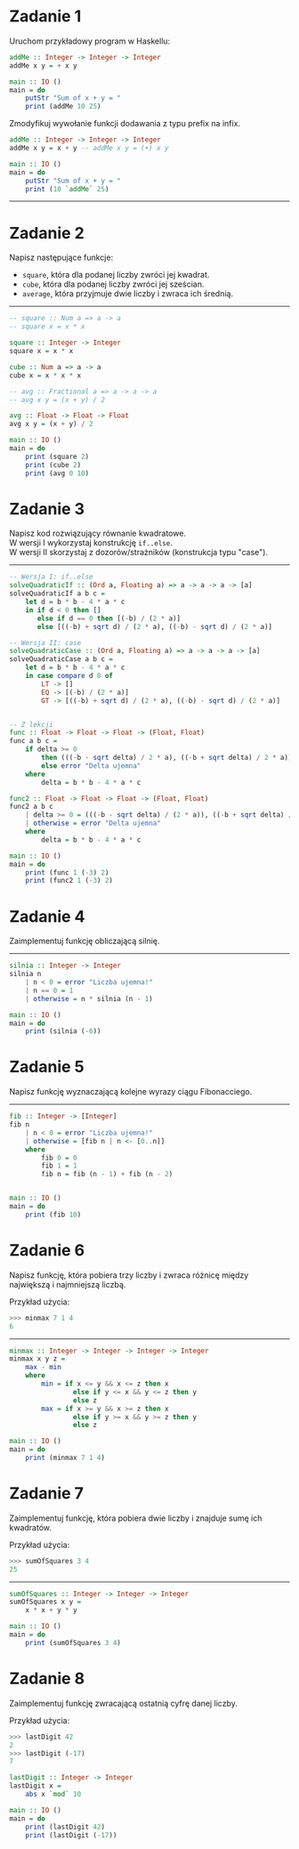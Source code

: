 # Zadanie 1

Uruchom przykładowy program w Haskellu:

```haskell
addMe :: Integer -> Integer -> Integer
addMe x y = + x y

main :: IO ()
main = do
    putStr "Sum of x + y = "
    print (addMe 10 25)
```

Zmodyfikuj wywołanie funkcji dodawania z typu prefix na infix.

```hs
addMe :: Integer -> Integer -> Integer
addMe x y = x + y -- addMe x y = (+) x y

main :: IO ()
main = do
    putStr "Sum of x + y = "
    print (10 `addMe` 25)
```

---

# Zadanie 2

Napisz następujące funkcje:

- `square`, która dla podanej liczby zwróci jej kwadrat.
- `cube`, która dla podanej liczby zwróci jej sześcian.
- `average`, która przyjmuje dwie liczby i zwraca ich średnią.

---

```hs
-- square :: Num a => a -> a
-- square x = x * x

square :: Integer -> Integer
square x = x * x

cube :: Num a => a -> a
cube x = x * x * x

-- avg :: Fractional a => a -> a -> a
-- avg x y = (x + y) / 2

avg :: Float -> Float -> Float 
avg x y = (x + y) / 2

main :: IO ()
main = do
    print (square 2)
    print (cube 2)
    print (avg 0 10)
```

# Zadanie 3

Napisz kod rozwiązujący równanie kwadratowe.  
W wersji I wykorzystaj konstrukcję `if..else`.  
W wersji II skorzystaj z dozorów/strażników (konstrukcja typu "case").

---

```hs
-- Wersja I: if..else
solveQuadraticIf :: (Ord a, Floating a) => a -> a -> a -> [a]
solveQuadraticIf a b c =
    let d = b * b - 4 * a * c
    in if d < 0 then []
       else if d == 0 then [(-b) / (2 * a)]
       else [((-b) + sqrt d) / (2 * a), ((-b) - sqrt d) / (2 * a)]

-- Wersja II: case
solveQuadraticCase :: (Ord a, Floating a) => a -> a -> a -> [a]
solveQuadraticCase a b c =
    let d = b * b - 4 * a * c
    in case compare d 0 of
        LT -> []
        EQ -> [(-b) / (2 * a)]
        GT -> [((-b) + sqrt d) / (2 * a), ((-b) - sqrt d) / (2 * a)]


-- Z lekcji
func :: Float -> Float -> Float -> (Float, Float)
func a b c =
    if delta >= 0
        then (((-b - sqrt delta) / 2 * a), ((-b + sqrt delta) / 2 * a))
        else error "Delta ujemna"
    where
        delta = b * b - 4 * a * c

func2 :: Float -> Float -> Float -> (Float, Float)
func2 a b c
    | delta >= 0 = (((-b - sqrt delta) / (2 * a)), ((-b + sqrt delta) / (2 * a)))
    | otherwise = error "Delta ujemna"
    where
        delta = b * b - 4 * a * c

main :: IO ()
main = do
    print (func 1 (-3) 2)
    print (func2 1 (-3) 2)
```

# Zadanie 4

Zaimplementuj funkcję obliczającą silnię.

---

```hs
silnia :: Integer -> Integer
silnia n
    | n < 0 = error "Liczba ujemna!"
    | n == 0 = 1
    | otherwise = n * silnia (n - 1)

main :: IO ()
main = do
    print (silnia (-6))
```

# Zadanie 5

Napisz funkcję wyznaczającą kolejne wyrazy ciągu Fibonacciego.

---

```hs
fib :: Integer -> [Integer]
fib n
    | n < 0 = error "Liczba ujemna!"
    | otherwise = [fib n | n <- [0..n]]
    where
        fib 0 = 0
        fib 1 = 1
        fib n = fib (n - 1) + fib (n - 2)


main :: IO ()
main = do
    print (fib 10)
```

# Zadanie 6

Napisz funkcję, która pobiera trzy liczby i zwraca różnicę między największą i najmniejszą liczbą.

Przykład użycia:
```haskell
>>> minmax 7 1 4
6
```

---

```hs
minmax :: Integer -> Integer -> Integer -> Integer
minmax x y z =
    max - min
    where
        min = if x <= y && x <= z then x
                else if y <= x && y <= z then y
                else z
        max = if x >= y && x >= z then x
                else if y >= x && y >= z then y
                else z

main :: IO ()
main = do
    print (minmax 7 1 4)
```

# Zadanie 7

Zaimplementuj funkcję, która pobiera dwie liczby i znajduje sumę ich kwadratów.

Przykład użycia:
```haskell
>>> sumOfSquares 3 4
25
```

---

```hs
sumOfSquares :: Integer -> Integer -> Integer
sumOfSquares x y =
    x * x + y * y

main :: IO ()
main = do
    print (sumOfSquares 3 4)
```

# Zadanie 8

Zaimplementuj funkcję zwracającą ostatnią cyfrę danej liczby.

Przykład użycia:
```haskell
>>> lastDigit 42
2
>>> lastDigit (-17)
7
```

```hs
lastDigit :: Integer -> Integer
lastDigit x =
    abs x `mod` 10

main :: IO ()
main = do
    print (lastDigit 42)
    print (lastDigit (-17))
```